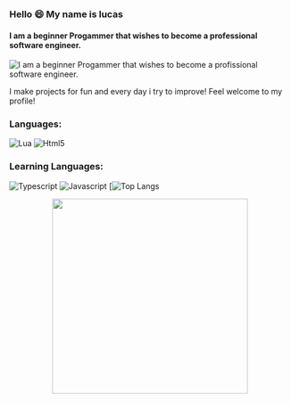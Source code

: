 ### Hello 😄 My name is lucas
#### I am a beginner Progammer that wishes to become a professional software engineer.
![I am a beginner Progammer that wishes to become a profissional software engineer.](https://encrypted-tbn0.gstatic.com/images?q=tbn:ANd9GcR4FNrWJEjF28p7USiVWaDup0Ot3auK_Sr428xx0bzHvSz-lzABd0RkRWjI8TxOLJ0GXg&usqp=CAU)

I make projects for fun and every day i try to improve! Feel welcome to my profile!

<h3>Languages:</h3>
<p align="left">

![Lua](https://img.shields.io/badge/lua-%232C2D72.svg?style=for-the-badge&logo=lua&logoColor=white)
![Html5](https://img.shields.io/badge/HTML5-E34F26?style=for-the-badge&logo=html5&logoColor=white)

</p>

<h3>Learning Languages:</h3>
<p align="left">

![Typescript](https://img.shields.io/badge/TypeScript-007ACC?style=for-the-badge&logo=typescript&logoColor=white)
![Javascript](https://img.shields.io/badge/JavaScript-323330?style=for-the-badge&logo=javascript&logoColor=F7DF1E)
[![Top Langs](https://github-readme-stats.vercel.app/api/top-langs/?username=VaylonBr&layout=compact)
</p>

<div align="center">
<img style="width:350px;" src="https://github-readme-stats-sigma-five.vercel.app/api?username=VaylonBr&show_icons=true&theme=radical">
</div>
